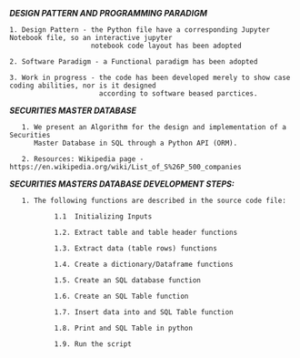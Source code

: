 ***DESIGN PATTERN AND PROGRAMMING PARADIGM***

    1. Design Pattern - the Python file have a corresponding Jupyter Notebook file, so an interactive jupyter
                        notebook code layout has been adopted
    
    2. Software Paradigm - a Functional paradigm has been adopted
    
    3. Work in progress - the code has been developed merely to show case coding abilities, nor is it designed
                          according to software beased parctices.

***SECURITIES MASTER DATABASE***
  
       1. We present an Algorithm for the design and implementation of a Securities
          Master Database in SQL through a Python API (ORM).

       2. Resources: Wikipedia page - https://en.wikipedia.org/wiki/List_of_S%26P_500_companies 
  
***SECURITIES MASTERS DATABASE DEVELOPMENT STEPS:***

       1. The following functions are described in the source code file:
  
               1.1  Initializing Inputs

               1.2. Extract table and table header functions

               1.3. Extract data (table rows) functions

               1.4. Create a dictionary/Dataframe functions

               1.5. Create an SQL database function

               1.6. Create an SQL Table function

               1.7. Insert data into and SQL Table function

               1.8. Print and SQL Table in python

               1.9. Run the script
